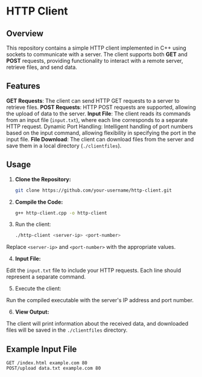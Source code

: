 # HTTP Client

## Overview

This repository contains a simple HTTP client implemented in C++ using sockets to communicate with a server. The client supports both **GET** and **POST** requests, providing functionality to interact with a remote server, retrieve files, and send data.

## Features

**GET Requests**: The client can send HTTP GET requests to a server to retrieve files.
**POST Requests**: HTTP POST requests are supported, allowing the upload of data to the server.
**Input File**: The client reads its commands from an input file (`input.txt`), where each line corresponds to a separate HTTP request.
Dynamic Port Handling: Intelligent handling of port numbers based on the input command, allowing flexibility in specifying the port in the input file.
**File Download**: The client can download files from the server and save them in a local directory (`./clientfiles`).

## Usage

1. **Clone the Repository:**

    ```bash
    git clone https://github.com/your-username/http-client.git
    ```

2. **Compile the Code:**

    ```bash
    g++ http-client.cpp -o http-client
    ```

3. Run the client:

    ```bash
    ./http-client <server-ip> <port-number>
    ```

Replace `<server-ip>` and `<port-number>` with the appropriate values.

4. **Input File:**

Edit the `input.txt` file to include your HTTP requests. Each line should represent a separate command.

5. Execute the client:

Run the compiled executable with the server's IP address and port number.

6. **View Output:**

The client will print information about the received data, and downloaded files will be saved in the `./clientfiles` directory.

## Example Input File

```plaintext
GET /index.html example.com 80
POST/upload data.txt example.com 80
```

